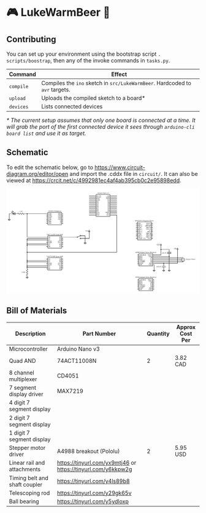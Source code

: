 # :video_game: LukeWarmBeer :beers:

## Contributing

You can set up your environment using the bootstrap script `. scripts/boostrap`, then any of the invoke commands in `tasks.py`.

| Command   | Effect                                                                       |
|-----------|------------------------------------------------------------------------------|
| `compile` | Compiles the `ino` sketch in `src/LukeWarmBeer`. Hardcoded to `avr` targets. |
| `upload`  | Uploads the compiled sketch to a board\*                                     |
| `devices` | Lists connected devices                                                      |

_* The current setup assumes that only one board is connected at a time. It will grab the port of the first connected device it sees through `arduino-cli board list` and use it as target._


## Schematic

To edit the schematic below, go to https://www.circuit-diagram.org/editor/open and import the .cddx file in `circuit/`. It can also be viewed at https://crcit.net/c/4992981ec4af4ab395cb0c2e95898edd.

![Circuit Diagram](circuit/circuit.png)


## Bill of Materials

| Description                   | Part Number                                                  | Quantity | Approx Cost Per |
|-------------------------------|--------------------------------------------------------------|----------|-----------------|
| Microcontroller               | Arduino Nano v3                                              |          |                 |
| Quad AND                      | 74ACT11008N                                                  | 2        | 3.82 CAD        |
| 8 channel multiplexer         | CD4051                                                       |          |                 |
| 7 segment display driver      | MAX7219                                                      |          |                 |
| 4 digit 7 segment display     |                                                              |          |                 |
| 2 digit 7 segment display     |                                                              |          |                 |
| 1 digit 7 segment display     |                                                              |          |                 |
| Stepper motor driver          | A4988 breakout (Pololu)                                      | 2        | 5.95 USD        |
| Linear rail and attachments   | https://tinyurl.com/yx9mtj46 or https://tinyurl.com/y6kkpw2g |          |                 |
| Timing belt and shaft coupler | https://tinyurl.com/y4ls89b8                                 |          |                 |
| Telescoping rod               | https://tinyurl.com/y29gk65v                                 |          |                 |
| Ball bearing                  | https://tinyurl.com/y5ydloxp                                 |          |                 |
